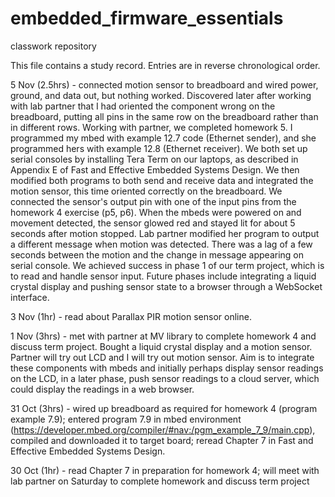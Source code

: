 embedded_firmware_essentials
============================
classwork repository

This file contains a study record. Entries are in reverse chronological order.

5 Nov (2.5hrs) - connected motion sensor to breadboard and wired power, ground, and data out, but nothing worked.  Discovered later after working with lab partner that I had oriented the component wrong on the breadboard, putting all pins in the same row on the breadboard rather than in different rows.  Working with partner, we completed homework 5.  I programmed my mbed with example 12.7 code (Ethernet sender), and she programmed hers with example 12.8 (Ethernet receiver).  We both set up serial consoles by installing Tera Term on our laptops, as described in Appendix E of Fast and Effective Embedded Systems Design.  We then modified both programs to both send and receive data and integrated the motion sensor, this time oriented correctly on the breadboard.  We connected the sensor's output pin with one of the input pins from the homework 4 exercise (p5, p6).  When the mbeds were powered on and movement detected, the sensor glowed red and stayed lit for about 5 seconds after motion stopped.  Lab partner modified her program to output a different message when motion was detected.  There was a lag of a few seconds between the motion and the change in message appearing on serial console.  We achieved success in phase 1 of our term project, which is to read and handle sensor input.  Future phases include integrating a liquid crystal display and pushing sensor state to a browser through a WebSocket interface.

3 Nov (1hr) - read about Parallax PIR motion sensor online.

1 Nov (3hrs) - met with partner at MV library to complete homework 4 and discuss term project. Bought a liquid crystal display and a motion sensor.  Partner will try out LCD and I will try out motion sensor.  Aim is to integrate these components with mbeds and initially perhaps display sensor readings on the LCD, in a later phase, push sensor readings to a cloud server, which could display the readings in a web browser.

31 Oct (3hrs) - wired up breadboard as required for homework 4 (program example 7.9); entered program 7.9 in mbed environment (https://developer.mbed.org/compiler/#nav:/pgm_example_7_9/main.cpp), compiled and downloaded it to target board; reread Chapter 7 in Fast and Effective Embedded Systems Design.

30 Oct (1hr) - read Chapter 7 in preparation for homework 4; will meet with lab partner on Saturday to complete homework and discuss term project



